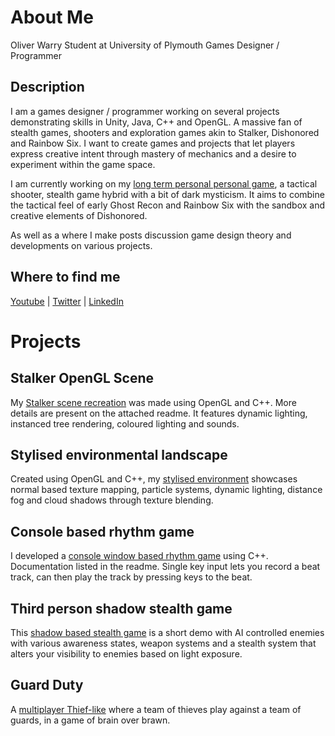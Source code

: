 # About Me
Oliver Warry
Student at University of Plymouth
Games Designer / Programmer
<Website link>

## Description
I am a games designer / programmer working on several projects demonstrating skills in Unity, Java, C++ and OpenGL. 
A massive fan of stealth games, shooters and exploration games akin to Stalker, Dishonored and Rainbow Six. I want to create games and projects that let players express creative intent through mastery of mechanics and a desire to experiment within the game space.

I am currently working on my [long term personal personal game](https://github.com/TheBulletKin/3000-Game), a tactical shooter, stealth game hybrid with a bit of dark mysticism. It aims to combine the tactical feel of early Ghost Recon and Rainbow Six with the sandbox and creative elements of Dishonored. 

As well as a <public blog page> where I make posts discussion game design theory and developments on various projects.

## Where to find me
[Youtube](https://www.youtube.com/@thebulletkin8393) | [Twitter](https://x.com/mariosam100) | 
[LinkedIn](https://www.linkedin.com/in/oliver-warry-54807a254/)

# Projects
## Stalker OpenGL Scene
My [Stalker scene recreation](https://github.com/TheBulletKin/Atmospheric-Anomalous-Forest-Scene) was made using OpenGL and C++. More details are present on the attached readme. It features dynamic lighting, instanced tree rendering, coloured lighting and sounds.

## Stylised environmental landscape
Created using OpenGL and C++, my [stylised environment](https://github.com/TheBulletKin/3015-Project1) showcases normal based texture mapping, particle systems, dynamic lighting, distance fog and cloud shadows through texture blending.

## Console based rhythm game
I developed a [console window based rhythm game](https://github.com/TheBulletKin/Console-Rhythm-Game) using C++. Documentation listed in the readme. Single key input lets you record a beat track, can then play the track by pressing keys to the beat.

## Third person shadow stealth game
This [shadow based stealth game](https://github.com/TheBulletKin/2007-Coursework-Assignment) is a short demo with AI controlled enemies with various awareness states, weapon systems and a stealth system that alters your visibility to enemies based on light exposure.

## Guard Duty
A [multiplayer Thief-like](https://github.com/TheBulletKin/Guard-Duty) where a team of thieves play against a team of guards, in a game of brain over brawn.

<!--    
**TheBulletKin/TheBulletKin** is a ✨ _special_ ✨ repository because its `README.md` (this file) appears on your GitHub profile.

Here are some ideas to get you started:

- 🔭 I’m currently working on ...
- 🌱 I’m currently learning ...
- 👯 I’m looking to collaborate on ...
- 🤔 I’m looking for help with ...
- 💬 Ask me about ...
- 📫 How to reach me: ...
- 😄 Pronouns: ...
- ⚡ Fun fact: ...
-->
